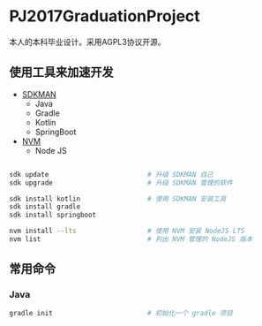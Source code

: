 # PJ2017GraduationProject

本人的本科毕业设计。采用AGPL3协议开源。

## 使用工具来加速开发

+ [SDKMAN](https://sdkman.io/)
  - Java
  - Gradle
  - Kotlin
  - SpringBoot
+ [NVM](https://github.com/nvm-sh/nvm)
  - Node JS

```bash

sdk update                         # 升级 SDKMAN 自己
sdk upgrade                        # 升级 SDKMAN 管理的软件

sdk install kotlin                 # 使用 SDKMAN 安装工具
sdk install gradle
sdk install springboot

nvm install --lts                  # 使用 NVM 安装 NodeJS LTS
nvm list                           # 列出 NVM 管理的 NodeJS 版本

```

## 常用命令

### Java

```bash
gradle init                        # 初始化一个 gradle 项目
```
